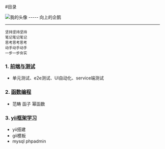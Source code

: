 ﻿#目录

![我的头像](https://avatars0.githubusercontent.com/u/22883011?s=40&amp;v=4)  ----- 向上的企鹅

---
```
坚持坚持坚持
笔记笔记笔记
思考思考思考
动手动手动手
一步一步夯实
```
### 1. [前端与测试](https://github.com/zhouchangping/taskProject)
- 单元测试、e2e测试、UI自动化、service端测试

### 2. [函数编程](http://www.ruanyifeng.com/blog/2017/02/fp-tutorial.html)
- 范畴 函子 幂函数

### 3. [yii框架学习](https://www.yiichina.com/doc/guide/2.0)
- yii搭建
- gii模板
- mysql phpadmin








